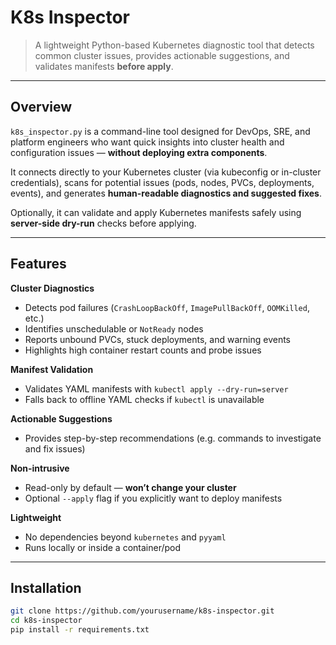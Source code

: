 # K8s Inspector

> A lightweight Python-based Kubernetes diagnostic tool that detects common cluster issues, provides actionable suggestions, and validates manifests **before apply**.

---

## Overview

`k8s_inspector.py` is a command-line tool designed for DevOps, SRE, and platform engineers who want quick insights into cluster health and configuration issues — **without deploying extra components**.

It connects directly to your Kubernetes cluster (via kubeconfig or in-cluster credentials), scans for potential issues (pods, nodes, PVCs, deployments, events), and generates **human-readable diagnostics and suggested fixes**.

Optionally, it can validate and apply Kubernetes manifests safely using **server-side dry-run** checks before applying.

---

## Features

 **Cluster Diagnostics**
- Detects pod failures (`CrashLoopBackOff`, `ImagePullBackOff`, `OOMKilled`, etc.)
- Identifies unschedulable or `NotReady` nodes
- Reports unbound PVCs, stuck deployments, and warning events
- Highlights high container restart counts and probe issues

 **Manifest Validation**
- Validates YAML manifests with `kubectl apply --dry-run=server`
- Falls back to offline YAML checks if `kubectl` is unavailable

 **Actionable Suggestions**
- Provides step-by-step recommendations (e.g. commands to investigate and fix issues)

 **Non-intrusive**
- Read-only by default — **won’t change your cluster**
- Optional `--apply` flag if you explicitly want to deploy manifests

 **Lightweight**
- No dependencies beyond `kubernetes` and `pyyaml`
- Runs locally or inside a container/pod

---

## Installation

```bash
git clone https://github.com/yourusername/k8s-inspector.git
cd k8s-inspector
pip install -r requirements.txt

